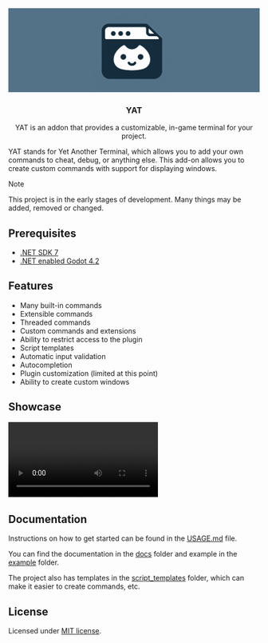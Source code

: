 <div align="center">
	<img src="./docs/assets/yat_icon_baner.png" />
	<h3>YAT</h1>
	<p>YAT is an addon that provides a customizable, in-game terminal for your project.</p>
</div>

YAT stands for Yet Another Terminal, which allows you to add your own commands to cheat, debug, or anything else. This add-on allows you to create custom commands with support for displaying windows.

> [!NOTE]
> This project is in the early stages of development. Many things may be added, removed or changed.

## Prerequisites

-   [.NET SDK 7](https://dotnet.microsoft.com/en-us/download)
-   [.NET enabled Godot 4.2](https://godotengine.org/download/windows/)

## Features

-   Many built-in commands
-   Extensible commands
-   Threaded commands
-   Custom commands and extensions
-   Ability to restrict access to the plugin
-   Script templates
-   Automatic input validation
-   Autocompletion
-   Plugin customization (limited at this point)
-   Ability to create custom windows

## Showcase

<video src="https://github.com/MASSHUU12/godot-yat/assets/61974579/d7ebaafc-380e-4a0e-83ff-40e5fe485f75" controls title="Terminal showcase video"></video>

## Documentation

Instructions on how to get started can be found in the [USAGE.md](./docs/USAGE.md) file.

You can find the documentation in the [docs](./docs/) folder
and example in the [example](../../example/) folder.

The project also has templates in the [script_templates](../../script_templates/) folder, which can make it easier to create commands, etc.

## License

Licensed under [MIT license](./LICENSE).
